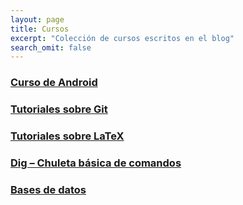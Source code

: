 ```yaml
---
layout: page
title: Cursos
excerpt: "Colección de cursos escritos en el blog"
search_omit: false
---
```


### [Curso de Android][Android]

### [Tutoriales sobre Git][git]

### [Tutoriales sobre LaTeX][latex1]

### [Dig – Chuleta básica de comandos][dig]

### [Bases de datos][bd]

[Android]: http://elbauldelprogramador.com/curso-programacion-android/
[git]: /git/
[latex1]: /latex/
[dig]: http://elbauldelprogramador.com/dig-chuleta-basica-de-comandos/
[bd]: http://elbauldelprogramador.com/bases-de-datos/
